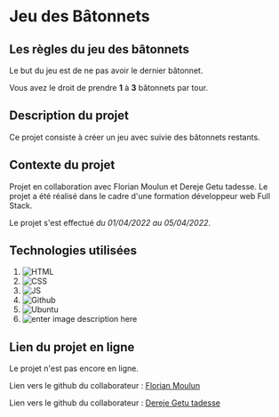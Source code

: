 # Jeu des Bâtonnets

## Les règles du jeu des bâtonnets

Le but du jeu est de ne pas avoir le dernier bâtonnet.

Vous avez le droit de prendre **1** à **3** bâtonnets par tour.



## Description du projet


Ce projet consiste à créer un jeu avec suivie des bâtonnets restants.

## Contexte du projet

Projet en collaboration avec Florian Moulun et Dereje Getu tadesse. Le projet a été réalisé dans le cadre d'une formation développeur web Full Stack.

Le projet s'est effectué *du 01/04/2022 au 05/04/2022*.


##  Technologies utilisées

1. ![HTML](https://img.shields.io/badge/HTML5-E34F26?style=for-the-badge&logo=html5&logoColor=white)
2. ![CSS](https://img.shields.io/badge/CSS3-1572B6?style=for-the-badge&logo=css3&logoColor=white)
3. ![JS](https://img.shields.io/badge/JavaScript-323330?style=for-the-badge&logo=javascript&logoColor=F7DF1E)
4. ![Github](https://img.shields.io/badge/GitHub-100000?style=for-the-badge&logo=github&logoColor=white)
5. ![Ubuntu](https://img.shields.io/badge/Ubuntu-E95420?style=for-the-badge&logo=ubuntu&logoColor=white)
6. ![enter image description here](https://adriens1010.promo-106.codeur.online/images/made-with-figma.svg)

## Lien du projet en ligne

Le projet n'est pas encore en ligne.

Lien vers le github du collaborateur : [Florian Moulun](https://github.com/FlorianMoulun?target=_blank)

Lien vers le github du collaborateur : [Dereje Getu tadesse](https://github.com/Dereje-getu-tadesse-10?target=_blank)